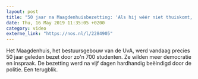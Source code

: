 ```yaml
---
layout: post
title: "50 jaar na Maagdenhuisbezetting: 'Als hij wéér niet thuiskomt, dan zwaait er wat'"
date: Thu, 16 May 2019 11:35:05 +0200
category: video
externe_link: "https://nos.nl/l/2284905"
---
```


Het Maagdenhuis, het bestuursgebouw van de UvA, werd vandaag precies 50 jaar geleden bezet door zo'n 700 studenten. Ze wilden meer democratie en inspraak. De bezetting werd na vijf dagen hardhandig beëindigd door de politie. Een terugblik.
